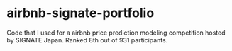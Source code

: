 # airbnb-signate-portfolio
Code that I used for a airbnb price prediction modeling competition hosted by SIGNATE Japan. Ranked 8th out of 931 participants.
